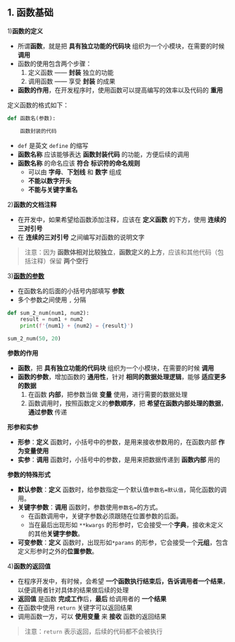 ## 1. 函数基础

1)**函数的定义**
* 所谓**函数**，就是把 **具有独立功能的代码块** 组织为一个小模块，在需要的时候 **调用**
* 函数的使用包含两个步骤：
    1. 定义函数 —— **封装** 独立的功能
    2. 调用函数 —— 享受 **封装** 的成果
* **函数的作用**，在开发程序时，使用函数可以提高编写的效率以及代码的 **重用**

定义函数的格式如下：
```python
def 函数名(参数):

    函数封装的代码
```
*  `def` 是英文 `define` 的缩写
 * **函数名称** 应该能够表达 **函数封装代码** 的功能，方便后续的调用
 * **函数名称** 的命名应该 **符合** **标识符的命名规则**
    * 可以由 **字母**、**下划线** 和 **数字** 组成
    * **不能以数字开头**
    * **不能与关键字重名**

2)**函数的文档注释**
* 在开发中，如果希望给函数添加注释，应该在 **定义函数** 的下方，使用 **连续的三对引号**
* 在 **连续的三对引号** 之间编写对函数的说明文字

> 注意：因为 **函数体相对比较独立**，**函数定义的上方**，应该和其他代码（包括注释）保留 **两个空行**

3)**[函数的参数](https://www.liaoxuefeng.com/wiki/0014316089557264a6b348958f449949df42a6d3a2e542c000/001431752945034eb82ac80a3e64b9bb4929b16eeed1eb9000)**
* 在函数名的后面的小括号内部填写 **参数**
* 多个参数之间使用 `,` 分隔
```python
def sum_2_num(num1, num2):
    result = num1 + num2
    print(f'{num1} + {num2} = {result}')

sum_2_num(50, 20)
```

**参数的作用**

* **函数**，把 **具有独立功能的代码块** 组织为一个小模块，在需要的时候 **调用**
* **函数的参数**，增加函数的 **通用性**，针对 **相同的数据处理逻辑**，能够 **适应更多的数据**
    1. 在函数 **内部**，把参数当做 **变量** 使用，进行需要的数据处理
    2. 函数调用时，按照函数定义的**参数顺序**，把 **希望在函数内部处理的数据**，**通过参数** 传递

**形参和实参**
* **形参**：**定义** 函数时，小括号中的参数，是用来接收参数用的，在函数内部 **作为变量使用**
* **实参**：**调用** 函数时，小括号中的参数，是用来把数据传递到 **函数内部** 用的

**参数的特殊形式**
* **默认参数**：**定义** 函数时，给参数指定一个默认值`参数名=默认值`，简化函数的调用。
* **关键字参数**：**调用** 函数时，参数使用`参数名=`的方式。
  - 在函数调用中，关键字参数必须跟随在位置参数的后面。
  - 当在最后出现形如 `**kwargs` 的形参时，它会接受一个**字典**，接收未定义的其他**关键字参数**。
* **可变参数**：**定义** 函数时，出现形如`*params` 的形参，它会接受一个**元组**，包含定义形参时之外的**位置参数**。


4)**函数的返回值**
* 在程序开发中，有时候，会希望 **一个函数执行结束后，告诉调用者一个结果**，以便调用者针对具体的结果做后续的处理
* **返回值** 是函数 **完成工作**后，**最后** 给调用者的 **一个结果**
* 在函数中使用 `return` 关键字可以返回结果
* 调用函数一方，可以 **使用变量** 来 **接收** 函数的返回结果

> 注意：`return` 表示返回，后续的代码都不会被执行
